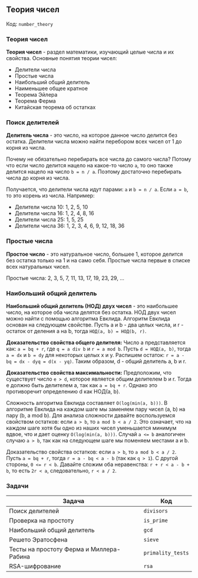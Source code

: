 ## Теория чисел

Код: `number_theory`

### Теория чисел

**Теория чисел** - раздел математики, изучающий целые числа и их свойства. Основные понятия теории чисел:

- Делители числа
- Простые числа
- Наибольший общий делитель
- Наименьшее общее кратное
- Теорема Эйлера
- Теорема Ферма
- Китайская теорема об остатках

### Поиск делителей

**Делитель числа** - это число, на которое данное число делится без остатка. Делители числа можно найти перебором всех
чисел
от 1 до корня из числа.

Почему не обязательно перебирать все числа до самого числа? Потому что если число делится нацело на какое-то число `a`,
то оно также делится нацело на число `b = n / a`. Поэтому достаточно перебирать числа до корня из числа.

Получается, что делители числа идут парами: `a` и `b = n / a`. Если `a = b`, то это корень из числа. Например:

- Делители числа 10: 1, 2, 5, 10
- Делители числа 16: 1, 2, 4, 8, 16
- Делители числа 25: 1, 5, 25
- Делители числа 36: 1, 2, 3, 4, 6, 9, 12, 18, 36

### Простые числа

**Простое число** - это натуральное число, большее 1, которое делится без остатка только на 1 и на само себя. Простые
числа
первые в списке всех натуральных чисел.

Простые числа: 2, 3, 5, 7, 11, 13, 17, 19, 23, 29, ...

### Наибольший общий делитель

**Наибольший общий делитель (НОД) двух чисел** - это наибольшее число, на которое оба числа делятся без остатка.
НОД двух чисел можно найти с помощью алгоритма Евклида. Алгоритм Евклида основан на следующем свойстве.
Пусть a и b - два целых числа, и r - остаток от деления a на b, тогда `НОД(a, b) = НОД(b, r)`.

**Доказательство свойства общего делителя:** Число a представляется как: `a = bq + r`, где `q = a div b` и
`r = a mod b`. Пусть `d = НОД(a, b)`, тогда `a = dx` и `b = dy` для некоторых целых x и y. Распишем остаток:
`r = a - bq = dx - dyq = d(x - yq)`. Таким образом, d - общий делитель a, b и r.

**Доказательство свойства максимальности:**
Предположим, что существует число `e > d`, которое является общим делителем b и r.
Тогда e должно быть делителем a, так как `a = bq + r`.
Однако это противоречит определению d как НОД(a, b).

Сложность алгоритма Евклида составляет `O(log(min(a, b)))`. В алгоритме Евклида на каждом шаге мы заменяем пару чисел
(a, b) на пару (b, a mod b). Для анализа сложности давайте воспользуемся свойством остатков:
если `a > b`, то `a mod b < a / 2`. Это означает, что на каждом шаге хотя бы одно из наших чисел
уменьшается минимум вдвое, что и дает оценку `O(log(min(a, b)))`. Случай `a <= b` аналогичен случаю `a > b`, так как на
следующем шаге мы поменяем местами a и b.

Доказательство свойства остатков: если `a > b`, то `a mod b < a / 2`. Пусть `a = bq + r`, тогда
`r = a - bq < a - b` (так как `q > 1`). С другой стороны, `0 <= r < b`. Давайте сложим оба неравенства:
`r + r < a - b + b`, то есть `2r < a`, следовательно, `r < a / 2`.

### Задачи

| Задача                                   | Код               |
|------------------------------------------|-------------------|
| Поиск делителей                          | `divisors`        |
| Проверка на простоту                     | `is_prime`        |
| Наибольший общий делитель                | `gcd`             |
| Решето Эратосфена                        | `sieve`           |
| Тесты на простоту Ферма и Миллера-Рабина | `primality_tests` |
| RSA-шифрование                           | `rsa`             |